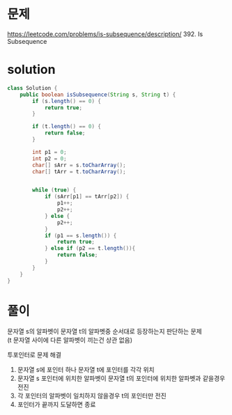# 문제
https://leetcode.com/problems/is-subsequence/description/
392. Is Subsequence

# solution
```java
class Solution {
    public boolean isSubsequence(String s, String t) {
        if (s.length() == 0) {
            return true;
        }

        if (t.length() == 0) {
            return false;
        }

        int p1 = 0;
        int p2 = 0;
        char[] sArr = s.toCharArray();
        char[] tArr = t.toCharArray();


        while (true) {
            if (sArr[p1] == tArr[p2]) {
                p1++;
                p2++;
            } else {
                p2++;
            }
            if (p1 == s.length()) {
                return true;
            } else if (p2 == t.length()){
                return false;
            }
        }
    }
}
```

# 풀이
문자열 s의 알파벳이 문자열 t의 알파벳중 순서대로 등장하는지 판단하는 문제\
(t 문자열 사이에 다른 알파벳이 끼는건 상관 없음)

투포인터로 문제 해결
1. 문자열 s에 포인터 하나 문자열 t에 포인터를 각각 위치
2. 문자열 s 포인터에 위치한 알파벳이 문자열 t의 포인터에 위치한 알파벳과 같을경우 전진
3. 각 포인터의 알파벳이 일치하지 않을경우 t의 포인터만 전진
4. 포인터가 끝까지 도달하면 종료
